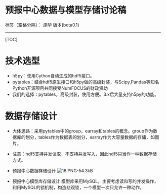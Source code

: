 # 预报中心数据与模型存储讨论稿

标签（空格分隔）： 施华 版本(beta0.1)

---

[TOC]
# **技术选型**
+ h5py：使用Cython自动生成的hdf5接口。
+ pytables：结合hdf5原生接口和h5py做的高级封装，与Scipy,Pandas等知名Python开源项目共同接受NumFOCUS的财政资助
+ 我们的选择：pytables，高级封装，使用方便。3.x后大量支持h5py的功能。

# **数据存储设计**
+ 大体思路：采用pytables中的group，earray和tables的概念。group作为数据库的划分，tables作为数据表的划分，earray作为大容量数据的存储，如图片。
+ 注意：hdf5支持并发读取，不支持并发写入，因此hdf5只当作一种数据存储方式。
+ 预报中心数据存储设计
![16.PNG-54.3kB][1]
+ 预报中心模型库存储设计
模型库采用MySQL，主要考虑读和写的并发操作，利用MySQL的锁机制，构造悲观锁，一个模型一次只允许一种动作。


  [1]: http://static.zybuluo.com/tulip0216/ftt7h75v4v9gl0gxv8sxn8aw/16.PNG